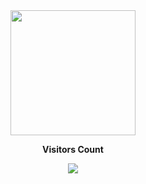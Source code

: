 <div align="center">
  <!--
  <img height="180em" src="https://github-readme-stats.vercel.app/api?username=Julianavcarvalho&show_icons=true&theme=dark&include_all_commits=true&count_private=true"/> -->
  <img height="200em" src="https://github-readme-stats.vercel.app/api/top-langs/?username=JoaoVitorLira&layout=compact&langs_count=16&theme=nord"/>


<p align="centre"><b>Visitors Count</b></p> 
  
<p align="center"><img align="center" src="https://visit-counter.vercel.app/counter.png?page=https%3A%2F%2Fgithub.com%2Fcarolbarbosa101&s=50&c=db006a&bg=00000000&no=7&ff=digi&tb=Visits%3A++&ta=" /></p> 
<br>
</div>
